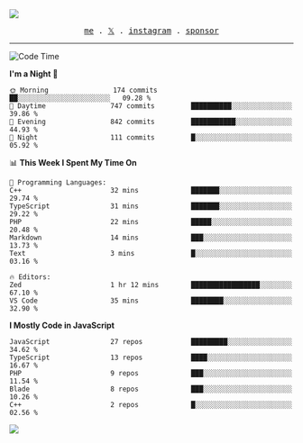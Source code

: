 <img style="bottom: 800px;" src="https://imgur.com/rilHVxA.png"/>
<p align="center">
  <samp>
    <a href="https://fayln.com">me</a> .
    <!-- <a href="https://fayln.com/projects">projects</a> . -->
    <a href="https://go.fayln.com/twitter">𝕏</a> .
    <a href="https://go.fayln.com/instagram">instagram</a> .
<!--     <a href="https://go.fayln.com/polywork">polywork</a> . -->
    <a href="https://github.com/sponsors/faridhnzz">sponsor</a>
  </samp>
</p>

---
<!--START_SECTION:waka-->
![Code Time](http://img.shields.io/badge/Code%20Time-4%2C025%20hrs%2023%20mins-blue)

**I'm a Night 🦉** 

```text
🌞 Morning                174 commits         ██░░░░░░░░░░░░░░░░░░░░░░░   09.28 % 
🌆 Daytime                747 commits         ██████████░░░░░░░░░░░░░░░   39.86 % 
🌃 Evening                842 commits         ███████████░░░░░░░░░░░░░░   44.93 % 
🌙 Night                  111 commits         █░░░░░░░░░░░░░░░░░░░░░░░░   05.92 % 
```


📊 **This Week I Spent My Time On** 

```text
💬 Programming Languages: 
C++                      32 mins             ███████░░░░░░░░░░░░░░░░░░   29.74 % 
TypeScript               31 mins             ███████░░░░░░░░░░░░░░░░░░   29.22 % 
PHP                      22 mins             █████░░░░░░░░░░░░░░░░░░░░   20.48 % 
Markdown                 14 mins             ███░░░░░░░░░░░░░░░░░░░░░░   13.73 % 
Text                     3 mins              █░░░░░░░░░░░░░░░░░░░░░░░░   03.16 % 

🔥 Editors: 
Zed                      1 hr 12 mins        █████████████████░░░░░░░░   67.10 % 
VS Code                  35 mins             ████████░░░░░░░░░░░░░░░░░   32.90 % 
```

**I Mostly Code in JavaScript** 

```text
JavaScript               27 repos            █████████░░░░░░░░░░░░░░░░   34.62 % 
TypeScript               13 repos            ████░░░░░░░░░░░░░░░░░░░░░   16.67 % 
PHP                      9 repos             ███░░░░░░░░░░░░░░░░░░░░░░   11.54 % 
Blade                    8 repos             ███░░░░░░░░░░░░░░░░░░░░░░   10.26 % 
C++                      2 repos             █░░░░░░░░░░░░░░░░░░░░░░░░   02.56 % 
```




<!--END_SECTION:waka-->

![](https://hit.yhype.me/github/profile?user_id=29797712)
